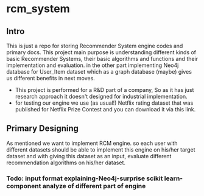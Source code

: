 # rcm_system

## Intro
This is just a repo for storing Recommender System engine codes and primary docs. This project main purpose is understanding different kinds of basic Recommender Systems, their basic algorithms and functions and their implementation and evaluation. in the other part implementing Neo4j database for User_Item dataset which as a graph database (maybe) gives us different benefits in next moves.
* This project is performed for a R&D part of a company, So as it has just research approach it doesn't designed for industrial implementation.
* for testing our engine we use (as usual!) Netflix rating dataset that was published for Netflix Prize Contest and you can download it via this link.

## Primary Designing
As mentioned we want to implement RCM engine. so each user with different datasets should be able to implement this engine on his/her target dataset and with giving this dataset as an input, evaluate different recommendation algorithms on his/her dataset.
### Todo: input format explaining-Neo4j-surprise scikit learn-component analyze of different part of engine
 
